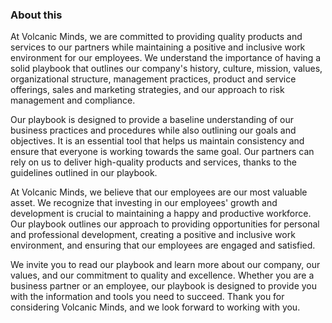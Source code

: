 ### About this

At Volcanic Minds, we are committed to providing quality products and services to our partners while maintaining a positive and inclusive work environment for our employees. We understand the importance of having a solid playbook that outlines our company's history, culture, mission, values, organizational structure, management practices, product and service offerings, sales and marketing strategies, and our approach to risk management and compliance.

Our playbook is designed to provide a baseline understanding of our business practices and procedures while also outlining our goals and objectives. It is an essential tool that helps us maintain consistency and ensure that everyone is working towards the same goal. Our partners can rely on us to deliver high-quality products and services, thanks to the guidelines outlined in our playbook.

At Volcanic Minds, we believe that our employees are our most valuable asset. We recognize that investing in our employees' growth and development is crucial to maintaining a happy and productive workforce. Our playbook outlines our approach to providing opportunities for personal and professional development, creating a positive and inclusive work environment, and ensuring that our employees are engaged and satisfied.

We invite you to read our playbook and learn more about our company, our values, and our commitment to quality and excellence. Whether you are a business partner or an employee, our playbook is designed to provide you with the information and tools you need to succeed. Thank you for considering Volcanic Minds, and we look forward to working with you.
